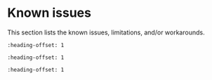 # Known issues

This section lists the known issues, limitations, and/or workarounds.

```{include} /release/known_issues/limitations_when_creating_a_new_freertos_based_c_c_project.md
:heading-offset: 1
```

```{include} /release/known_issues/known_issue_ble_controller_snps.md
:heading-offset: 1
```

```{include} /release/known_issues/known_issue_hciot_peripheral_freestanding_app_creation.md
:heading-offset: 1
```